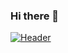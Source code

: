 ### Hi there 👋

[![Header](https://raw.githubusercontent.com/MartinHeinz/<OWNER>/<OWNER>/profile-pic(3).png "Header")](https://some-url.dev/)
